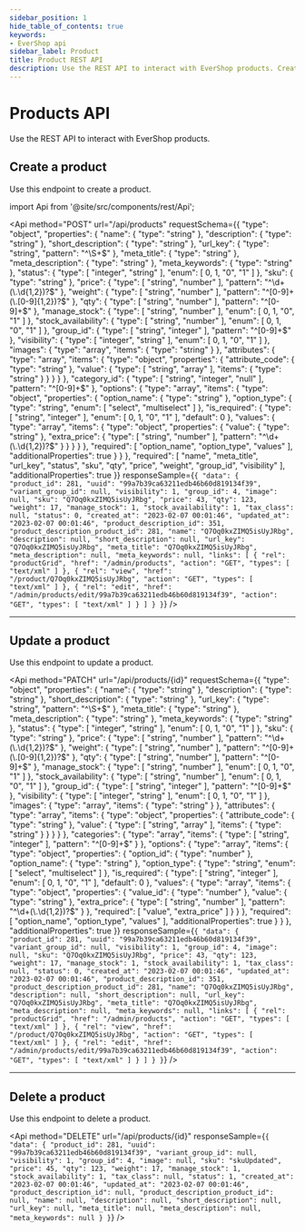 ```yaml
---
sidebar_position: 1
hide_table_of_contents: true
keywords:
- EverShop api
sidebar_label: Product
title: Product REST API
description: Use the REST API to interact with EverShop products. Create, update, delete, and get products.
---
```


# Products API

Use the REST API to interact with EverShop products.

## Create a product

Use this endpoint to create a product.

import Api from '@site/src/components/rest/Api';

<Api
  method="POST"
  url="/api/products"
  requestSchema={{
  "type": "object",
  "properties": {
    "name": {
      "type": "string"
    },
    "description": {
      "type": "string"
    },
    "short_description": {
      "type": "string"
    },
    "url_key": {
      "type": "string",
      "pattern": "^\\S+$"
    },
    "meta_title": {
      "type": "string"
    },
    "meta_description": {
      "type": "string"
    },
    "meta_keywords": {
      "type": "string"
    },
    "status": {
      "type": [
        "integer",
        "string"
      ],
      "enum": [
        0,
        1,
        "0",
        "1"
      ]
    },
    "sku": {
      "type": "string"
    },
    "price": {
      "type": [
        "string",
        "number"
      ],
      "pattern": "^\\d+(\\.\\d{1,2})?$"
    },
    "weight": {
      "type": [
        "string",
        "number"
      ],
      "pattern": "^[0-9]+(\\.[0-9]{1,2})?$"
    },
    "qty": {
      "type": [
        "string",
        "number"
      ],
      "pattern": "^[0-9]+$"
    },
    "manage_stock": {
      "type": [
        "string",
        "number"
      ],
      "enum": [
        0,
        1,
        "0",
        "1"
      ]
    },
    "stock_availability": {
      "type": [
        "string",
        "number"
      ],
      "enum": [
        0,
        1,
        "0",
        "1"
      ]
    },
    "group_id": {
      "type": [
        "string",
        "integer"
      ],
      "pattern": "^[0-9]+$"
    },
    "visibility": {
      "type": [
        "integer",
        "string"
      ],
      "enum": [
        0,
        1,
        "0",
        "1"
      ]
    },
    "images": {
      "type": "array",
      "items": {
        "type": "string"
      }
    },
    "attributes": {
      "type": "array",
      "items": {
        "type": "object",
        "properties": {
          "attribute_code": {
            "type": "string"
          },
          "value": {
            "type": [
              "string",
              "array"
            ],
            "items": {
              "type": "string"
            }
          }
        }
      }
    },
    "category_id": {
      "type": [
        "string",
        "integer",
        "null"
      ],
      "pattern": "^[0-9]+$"
    },
    "options": {
      "type": "array",
      "items": {
        "type": "object",
        "properties": {
          "option_name": {
            "type": "string"
          },
          "option_type": {
            "type": "string",
            "enum": [
              "select",
              "multiselect"
            ]
          },
          "is_required": {
            "type": [
              "string",
              "integer"
            ],
            "enum": [
              0,
              1,
              "0",
              "1"
            ],
            "default": 0
          },
          "values": {
            "type": "array",
            "items": {
              "type": "object",
              "properties": {
                "value": {
                  "type": "string"
                },
                "extra_price": {
                  "type": [
                    "string",
                    "number"
                  ],
                  "pattern": "^\\d+(\\.\\d{1,2})?$"
                }
              }
            }
          }
        },
        "required": [
          "option_name",
          "option_type",
          "values"
        ],
        "additionalProperties": true
      }
    }
  },
  "required": [
    "name",
    "meta_title",
    "url_key",
    "status",
    "sku",
    "qty",
    "price",
    "weight",
    "group_id",
    "visibility"
  ],
  "additionalProperties": true
}}
  responseSample={`{
  "data": {
    "product_id": 281,
    "uuid": "99a7b39ca63211edb46b60d819134f39",
    "variant_group_id": null,
    "visibility": 1,
    "group_id": 4,
    "image": null,
    "sku": "Q7Oq0kxZIMQ5isUyJRbg",
    "price": 43,
    "qty": 123,
    "weight": 17,
    "manage_stock": 1,
    "stock_availability": 1,
    "tax_class": null,
    "status": 0,
    "created_at": "2023-02-07 00:01:46",
    "updated_at": "2023-02-07 00:01:46",
    "product_description_id": 351,
    "product_description_product_id": 281,
    "name": "Q7Oq0kxZIMQ5isUyJRbg",
    "description": null,
    "short_description": null,
    "url_key": "Q7Oq0kxZIMQ5isUyJRbg",
    "meta_title": "Q7Oq0kxZIMQ5isUyJRbg",
    "meta_description": null,
    "meta_keywords": null,
    "links": [
      {
        "rel": "productGrid",
        "href": "/admin/products",
        "action": "GET",
        "types": [
          "text/xml"
        ]
      },
      {
        "rel": "view",
        "href": "/product/Q7Oq0kxZIMQ5isUyJRbg",
        "action": "GET",
        "types": [
          "text/xml"
        ]
      },
      {
        "rel": "edit",
        "href": "/admin/products/edit/99a7b39ca63211edb46b60d819134f39",
        "action": "GET",
        "types": [
          "text/xml"
        ]
      }
    ]
  }
}`}
 />

<hr />

## Update a product

Use this endpoint to update a product.

<Api
  method="PATCH"
  url="/api/products/{id}"
  requestSchema={{
  "type": "object",
  "properties": {
    "name": {
      "type": "string"
    },
    "description": {
      "type": "string"
    },
    "short_description": {
      "type": "string"
    },
    "url_key": {
      "type": "string",
      "pattern": "^\\S+$"
    },
    "meta_title": {
      "type": "string"
    },
    "meta_description": {
      "type": "string"
    },
    "meta_keywords": {
      "type": "string"
    },
    "status": {
      "type": [
        "integer",
        "string"
      ],
      "enum": [
        0,
        1,
        "0",
        "1"
      ]
    },
    "sku": {
      "type": "string"
    },
    "price": {
      "type": [
        "string",
        "number"
      ],
      "pattern": "^\\d+(\\.\\d{1,2})?$"
    },
    "weight": {
      "type": [
        "string",
        "number"
      ],
      "pattern": "^[0-9]+(\\.[0-9]{1,2})?$"
    },
    "qty": {
      "type": [
        "string",
        "number"
      ],
      "pattern": "^[0-9]+$"
    },
    "manage_stock": {
      "type": [
        "string",
        "number"
      ],
      "enum": [
        0,
        1,
        "0",
        "1"
      ]
    },
    "stock_availability": {
      "type": [
        "string",
        "number"
      ],
      "enum": [
        0,
        1,
        "0",
        "1"
      ]
    },
    "group_id": {
      "type": [
        "string",
        "integer"
      ],
      "pattern": "^[0-9]+$"
    },
    "visibility": {
      "type": [
        "integer",
        "string"
      ],
      "enum": [
        0,
        1,
        "0",
        "1"
      ]
    },
    "images": {
      "type": "array",
      "items": {
        "type": "string"
      }
    },
    "attributes": {
      "type": "array",
      "items": {
        "type": "object",
        "properties": {
          "attribute_code": {
            "type": "string"
          },
          "value": {
            "type": [
              "string",
              "array"
            ],
            "items": {
              "type": "string"
            }
          }
        }
      }
    },
    "categories": {
      "type": "array",
      "items": {
        "type": [
          "string",
          "integer"
        ],
        "pattern": "^[0-9]+$"
      }
    },
    "options": {
      "type": "array",
      "items": {
        "type": "object",
        "properties": {
          "option_id": {
            "type": "number"
          },
          "option_name": {
            "type": "string"
          },
          "option_type": {
            "type": "string",
            "enum": [
              "select",
              "multiselect"
            ]
          },
          "is_required": {
            "type": [
              "string",
              "integer"
            ],
            "enum": [
              0,
              1,
              "0",
              "1"
            ],
            "default": 0
          },
          "values": {
            "type": "array",
            "items": {
              "type": "object",
              "properties": {
                "value_id": {
                  "type": "number"
                },
                "value": {
                  "type": "string"
                },
                "extra_price": {
                  "type": [
                    "string",
                    "number"
                  ],
                  "pattern": "^\\d+(\\.\\d{1,2})?$"
                }
              },
              "required": [
                "value",
                "extra_price"
              ]
            }
          }
        },
        "required": [
          "option_name",
          "option_type",
          "values"
        ],
        "additionalProperties": true
      }
    }
  },
  "additionalProperties": true
}}
  responseSample={`{
  "data": {
    "product_id": 281,
    "uuid": "99a7b39ca63211edb46b60d819134f39",
    "variant_group_id": null,
    "visibility": 1,
    "group_id": 4,
    "image": null,
    "sku": "Q7Oq0kxZIMQ5isUyJRbg",
    "price": 43,
    "qty": 123,
    "weight": 17,
    "manage_stock": 1,
    "stock_availability": 1,
    "tax_class": null,
    "status": 0,
    "created_at": "2023-02-07 00:01:46",
    "updated_at": "2023-02-07 00:01:46",
    "product_description_id": 351,
    "product_description_product_id": 281,
    "name": "Q7Oq0kxZIMQ5isUyJRbg",
    "description": null,
    "short_description": null,
    "url_key": "Q7Oq0kxZIMQ5isUyJRbg",
    "meta_title": "Q7Oq0kxZIMQ5isUyJRbg",
    "meta_description": null,
    "meta_keywords": null,
    "links": [
      {
        "rel": "productGrid",
        "href": "/admin/products",
        "action": "GET",
        "types": [
          "text/xml"
        ]
      },
      {
        "rel": "view",
        "href": "/product/Q7Oq0kxZIMQ5isUyJRbg",
        "action": "GET",
        "types": [
          "text/xml"
        ]
      },
      {
        "rel": "edit",
        "href": "/admin/products/edit/99a7b39ca63211edb46b60d819134f39",
        "action": "GET",
        "types": [
          "text/xml"
        ]
      }
    ]
  }
}`}
 />

 <hr/>

 ## Delete a product

Use this endpoint to delete a product.

<Api
  method="DELETE"
  url="/api/products/{id}"
  responseSample={`{
  "data": {
    "product_id": 281,
    "uuid": "99a7b39ca63211edb46b60d819134f39",
    "variant_group_id": null,
    "visibility": 1,
    "group_id": 4,
    "image": null,
    "sku": "skuUpdated",
    "price": 45,
    "qty": 123,
    "weight": 17,
    "manage_stock": 1,
    "stock_availability": 1,
    "tax_class": null,
    "status": 1,
    "created_at": "2023-02-07 00:01:46",
    "updated_at": "2023-02-07 00:01:46",
    "product_description_id": null,
    "product_description_product_id": null,
    "name": null,
    "description": null,
    "short_description": null,
    "url_key": null,
    "meta_title": null,
    "meta_description": null,
    "meta_keywords": null
  }
}`}
 />